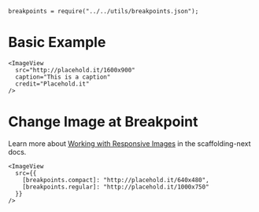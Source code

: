 ```
breakpoints = require("../../utils/breakpoints.json");
```

# Basic Example
```
<ImageView
  src="http://placehold.it/1600x900"
  caption="This is a caption"
  credit="Placehold.it"
/>
```

# Change Image at Breakpoint
Learn more about [Working with Responsive Images](https://github.com/nytpi/scaffolding-next/blob/master/docs/React-Best-Practices.md#responsive-multi-source-images-with-picturetag) in the scaffolding-next docs.

```
<ImageView
  src={{
    [breakpoints.compact]: "http://placehold.it/640x480",
    [breakpoints.regular]: "http://placehold.it/1000x750"
  }}
/>
``` 
